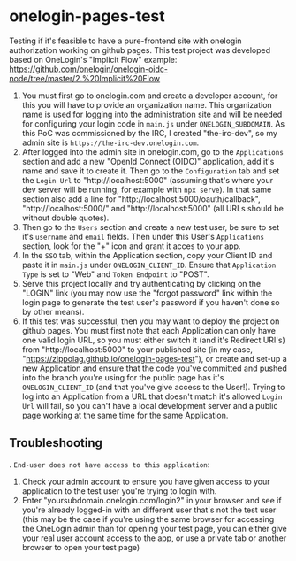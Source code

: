 # onelogin-pages-test
Testing if it's feasible to have a pure-frontend site with onelogin authorization working on github pages. This test project was developed based on OneLogin's "Implicit Flow" example: https://github.com/onelogin/onelogin-oidc-node/tree/master/2.%20Implicit%20Flow

1. You must first go to onelogin.com and create a developer account, for this you will have to provide an organization name. This organization name is used for logging into the administration site and will be needed for configuring your login code in `main.js` under `ONELOGIN_SUBDOMAIN`. As this PoC was commissioned by the IRC, I created "the-irc-dev", so my admin site is `https://the-irc-dev.onelogin.com`.
2. After logged into the admin site in onelogin.com, go to the `Applications` section and add a new "OpenId Connect (OIDC)" application, add it's name and save it to create it. Then go to the `Configuration` tab and set the `Login Url` to "http://localhost:5000" (assuming that's where your dev server will be running, for example with `npx serve`). In that same section also add a line for "http://localhost:5000/oauth/callback", "http://localhost:5000/" and "http://localhost:5000" (all URLs should be without double quotes).
3. Then go to the `Users` section and create a new test user, be sure to set it's `username` and `email` fields. Then under this User's `Applications` section, look for the "+" icon and grant it acces to your app.
4. In the `SSO` tab, within the Application section, copy your Client ID and paste it in `main.js` under `ONELOGIN_CLIENT_ID`. Ensure that `Application Type` is set to "Web" and `Token Endpoint` to "POST".
5. Serve this project locally and try authenticating by clicking on the "LOGIN" link (you may now use the "forgot password" link within the login page to generate the test user's password if you haven't done so by other means).
6. If this test was successful, then you may want to deploy the project on github pages. You must first note that each Application can only have one valid login URL, so you must either switch it (and it's Redirect URI's) from "http://localhost:5000" to your published site (in my case, "https://zippolag.github.io/onelogin-pages-test"), or create and set-up a new Application and ensure that the code you've committed and pushed into the branch you're using for the public page has it's `ONELOGIN_CLIENT_ID` (and that you've give access to the User!). Trying to log into an Application from a URL that doesn't match it's allowed `Login Url` will fail, so you can't have a local development server and a public page working at the same time for the same Application.

## Troubleshooting
. `End-user does not have access to this application`:

1. Check your admin account to ensure you have given access to your application to the test user you're trying to login with.
2. Enter "yoursubdomain.onelogin.com/login2" in your browser and see if you're already logged-in with an different user that's not the test user (this may be the case if you're using the same browser for accessing the OneLogin admin than for opening your test page, you can either give your real user account access to the app, or use a private tab or another browser to open your test page)
